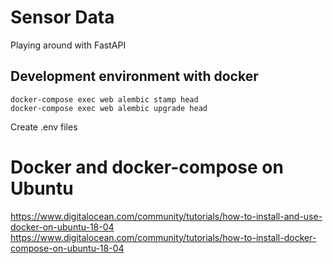 # Sensor Data
Playing around with FastAPI

## Development environment with docker
```
docker-compose exec web alembic stamp head
docker-compose exec web alembic upgrade head
```
Create .env files

# Docker and docker-compose on Ubuntu
https://www.digitalocean.com/community/tutorials/how-to-install-and-use-docker-on-ubuntu-18-04
https://www.digitalocean.com/community/tutorials/how-to-install-docker-compose-on-ubuntu-18-04